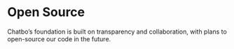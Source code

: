 # Open Source

Chatbo’s foundation is built on transparency and collaboration, with plans to open-source our code in the future.